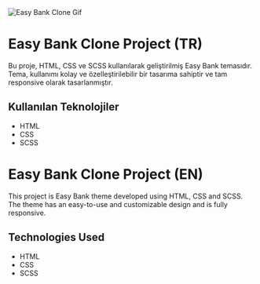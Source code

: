 <img src="./assets/img/animation.gif" alt="Easy Bank Clone Gif">

# Easy Bank Clone Project (TR)

Bu proje, HTML, CSS ve SCSS kullanılarak geliştirilmiş Easy Bank temasıdır. Tema, kullanımı kolay ve özelleştirilebilir bir tasarıma sahiptir ve tam responsive olarak tasarlanmıştır.

## Kullanılan Teknolojiler

- HTML
- CSS
- SCSS

# Easy Bank Clone Project (EN)

This project is Easy Bank theme developed using HTML, CSS and SCSS. The theme has an easy-to-use and customizable design and is fully responsive.

## Technologies Used

- HTML
- CSS
- SCSS